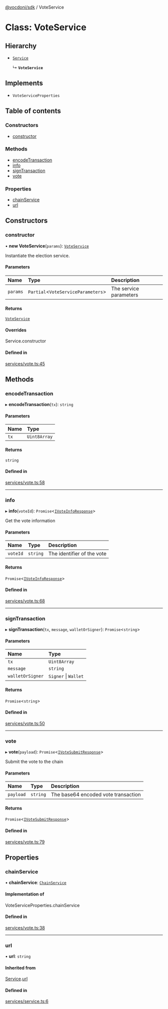 [@vocdoni/sdk](/sdk) / VoteService

# Class: VoteService

## Hierarchy

- [`Service`](Service)

  ↳ **`VoteService`**

## Implements

- `VoteServiceProperties`

## Table of contents

### Constructors

- [constructor](VoteService#constructor)

### Methods

- [encodeTransaction](VoteService#encodetransaction)
- [info](VoteService#info)
- [signTransaction](VoteService#signtransaction)
- [vote](VoteService#vote)

### Properties

- [chainService](VoteService#chainservice)
- [url](VoteService#url)

## Constructors

### constructor

• **new VoteService**(`params`): [`VoteService`](VoteService)

Instantiate the election service.

#### Parameters

| Name | Type | Description |
| :------ | :------ | :------ |
| `params` | `Partial`\<`VoteServiceParameters`\> | The service parameters |

#### Returns

[`VoteService`](VoteService)

#### Overrides

Service.constructor

#### Defined in

[services/vote.ts:45](https://github.com/vocdoni/vocdoni-sdk/blob/c61694d51d7ca609cdc86440f23c7a75ea39ea5b/src/services/vote.ts#L45)

## Methods

### encodeTransaction

▸ **encodeTransaction**(`tx`): `string`

#### Parameters

| Name | Type |
| :------ | :------ |
| `tx` | `Uint8Array` |

#### Returns

`string`

#### Defined in

[services/vote.ts:58](https://github.com/vocdoni/vocdoni-sdk/blob/c61694d51d7ca609cdc86440f23c7a75ea39ea5b/src/services/vote.ts#L58)

___

### info

▸ **info**(`voteId`): `Promise`\<[`IVoteInfoResponse`](../interfaces/IVoteInfoResponse)\>

Get the vote information

#### Parameters

| Name | Type | Description |
| :------ | :------ | :------ |
| `voteId` | `string` | The identifier of the vote |

#### Returns

`Promise`\<[`IVoteInfoResponse`](../interfaces/IVoteInfoResponse)\>

#### Defined in

[services/vote.ts:68](https://github.com/vocdoni/vocdoni-sdk/blob/c61694d51d7ca609cdc86440f23c7a75ea39ea5b/src/services/vote.ts#L68)

___

### signTransaction

▸ **signTransaction**(`tx`, `message`, `walletOrSigner`): `Promise`\<`string`\>

#### Parameters

| Name | Type |
| :------ | :------ |
| `tx` | `Uint8Array` |
| `message` | `string` |
| `walletOrSigner` | `Signer` \| `Wallet` |

#### Returns

`Promise`\<`string`\>

#### Defined in

[services/vote.ts:50](https://github.com/vocdoni/vocdoni-sdk/blob/c61694d51d7ca609cdc86440f23c7a75ea39ea5b/src/services/vote.ts#L50)

___

### vote

▸ **vote**(`payload`): `Promise`\<[`IVoteSubmitResponse`](../interfaces/IVoteSubmitResponse)\>

Submit the vote to the chain

#### Parameters

| Name | Type | Description |
| :------ | :------ | :------ |
| `payload` | `string` | The base64 encoded vote transaction |

#### Returns

`Promise`\<[`IVoteSubmitResponse`](../interfaces/IVoteSubmitResponse)\>

#### Defined in

[services/vote.ts:79](https://github.com/vocdoni/vocdoni-sdk/blob/c61694d51d7ca609cdc86440f23c7a75ea39ea5b/src/services/vote.ts#L79)

## Properties

### chainService

• **chainService**: [`ChainService`](ChainService)

#### Implementation of

VoteServiceProperties.chainService

#### Defined in

[services/vote.ts:38](https://github.com/vocdoni/vocdoni-sdk/blob/c61694d51d7ca609cdc86440f23c7a75ea39ea5b/src/services/vote.ts#L38)

___

### url

• **url**: `string`

#### Inherited from

[Service](Service.md).[url](Service#url)

#### Defined in

[services/service.ts:6](https://github.com/vocdoni/vocdoni-sdk/blob/c61694d51d7ca609cdc86440f23c7a75ea39ea5b/src/services/service.ts#L6)
